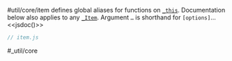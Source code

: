 #util/core/item defines global aliases for functions on [`_this`](https://mindbox.io/#MindPage/core/properties/_this). Documentation below also applies to any [`_Item`](https://mindbox.io/#MindPage/core/_Item). Argument `…` is shorthand for `[options]`...
<<jsdoc()>>

```js_removed:item.js
// item.js
```

#_util/core